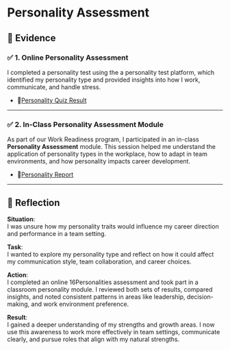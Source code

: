 # Personality Assessment

## 📄 Evidence

### ✅ 1. Online Personality Assessment

I completed a personality test using the a personality test platform, which identified my personality type and provided insights into how I work, communicate, and handle stress.

- 📄[Personality Quiz Result](assets/Screenshot%202025-05-19%20232314.png)

---

### ✅ 2. In-Class Personality Assessment Module

As part of our Work Readiness program, I participated in an in-class **Personality Assessment** module. This session helped me understand the application of personality types in the workplace, how to adapt in team environments, and how personality impacts career development.

 - 📄[Personality Report](assets/Screenshot%202025-05-19%20232037.png)

---

## 💬 Reflection

**Situation**:  
I was unsure how my personality traits would influence my career direction and performance in a team setting.

**Task**:  
I wanted to explore my personality type and reflect on how it could affect my communication style, team collaboration, and career choices.

**Action**:  
I completed an online 16Personalities assessment and took part in a classroom personality module. I reviewed both sets of results, compared insights, and noted consistent patterns in areas like leadership, decision-making, and work environment preference.

**Result**:  
I gained a deeper understanding of my strengths and growth areas. I now use this awareness to work more effectively in team settings, communicate clearly, and pursue roles that align with my natural strengths.


